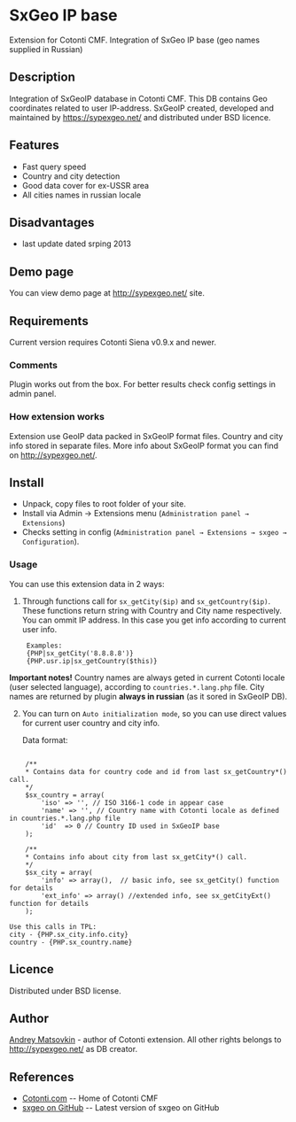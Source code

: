 SxGeo IP base
============

Extension for Cotonti CMF. Integration of SxGeo IP base (geo names supplied in Russian)

Description
-----------

Integration of SxGeoIP database in Cotonti CMF. This DB contains Geo coordinates related to user IP-address.
SxGeoIP created, developed and maintained by https://sypexgeo.net/ and distributed under BSD licence.

Features
--------

* Fast query speed
* Country and city detection
* Good data cover for ex-USSR area
* All cities names in russian locale

Disadvantages
-------------

- last update dated srping 2013

Demo page
---------

You can view demo page at http://sypexgeo.net/ site.

Requirements
------------

Current version requires Cotonti Siena v0.9.x and newer.



### Comments

Plugin works out from the box. For better results check config settings in admin panel.


### How extension works

Extension use GeoIP data packed in SxGeoIP format files. Country and city info stored in 
separate files.
More info about SxGeoIP format you can find on http://sypexgeo.net/.


Install
-------

* Unpack, copy files to root folder of your site.
* Install via Admin → Extensions menu (`Administration panel → Extensions`)
* Checks setting in config (`Administration panel → Extensions → sxgeo → Configuration`).

### Usage

You can use this extension data in 2 ways:

1. Through functions call for `sx_getCity($ip)` and `sx_getCountry($ip)`. These functions
return string with Country and City name respectively.
You can ommit IP address. In this case you get info according to current user info.

		Examples:
		{PHP|sx_getCity('8.8.8.8')}
		{PHP.usr.ip|sx_getCountry($this)}

__Important notes!__  Country names are always geted in current Cotonti locale (user selected language),
according to `countries.*.lang.php` file. City names are returned by plugin __always in russian__ 
(as it sored in SxGeoIP DB).

2. You can turn on `Auto initialization mode`, so you can use direct values for current user country and city 
info.

	Data format:

```

	/**
	* Contains data for country code and id from last sx_getCountry*() call.
	*/
	$sx_country = array(
		'iso' => '', // ISO 3166-1 code in appear case
		'name' => '', // Country name with Cotonti locale as defined in countries.*.lang.php file
		'id'  => 0 // Country ID used in SxGeoIP base
	);

	/**
	* Contains info about city from last sx_getCity*() call.
	*/
	$sx_city = array(
		'info' => array(),  // basic info, see sx_getCity() function for details
		'ext_info' => array() //extended info, see sx_getCityExt() function for details
	);

```


	Use this calls in TPL:
	city - {PHP.sx_city.info.city}
	country - {PHP.sx_country.name}





Licence
-------

Distributed under BSD license.


Author
------

[Andrey Matsovkin](https://github.com/macik/) - author of Cotonti extension.
All other rights belongs to http://sypexgeo.net/ as DB creator.

References
----------

* [Cotonti.com](http://Cotonti.com/) -- Home of Cotonti CMF
* [sxgeo on GitHub](https://github.com/macik/cot-sxgeo) -- Latest version of sxgeo on GitHub
